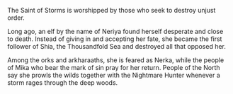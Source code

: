 The Saint of Storms is worshipped by those who seek to destroy unjust order.

Long ago, an elf by the name of Neriya found herself desperate and close to death. Instead of giving in and accepting her fate, she became the first follower of Shia, the Thousandfold Sea and destroyed all that opposed her.

Among the orks and arkharaaths, she is feared as Nerka, while the people of Mika who bear the mark of sin pray for her return. People of the North say she prowls the wilds together with the Nightmare Hunter whenever a storm rages through the deep woods.